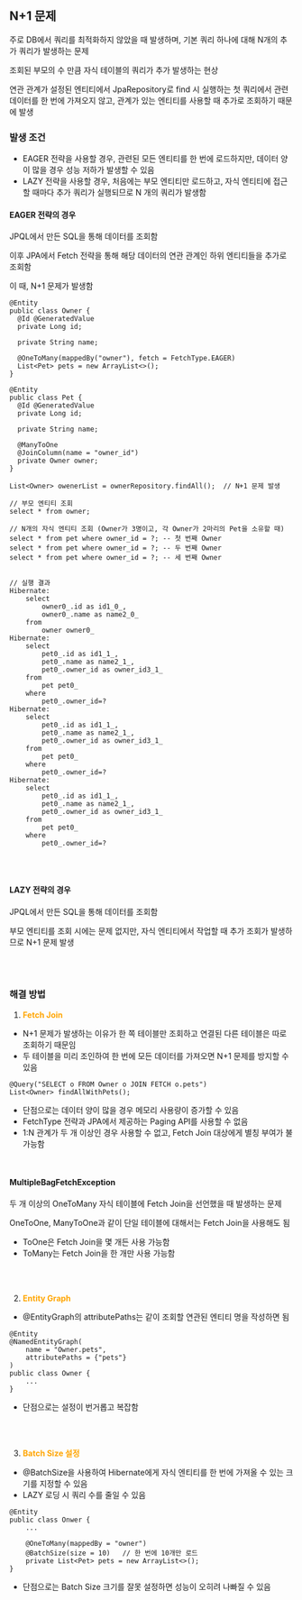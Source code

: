 ## N+1 문제 ##
주로 DB에서 쿼리를 최적화하지 않았을 때 발생하며, 기본 쿼리 하나에 대해 N개의 추가 쿼리가 발생하는 문제

조회된 부모의 수 만큼 자식 테이블의 쿼리가 추가 발생하는 현상

연관 관계가 설정된 엔티티에서 JpaRepository로 find 시 실행하는 첫 쿼리에서 관련 데이터를 한 번에 가져오지 않고, 관계가 있는 엔티티를 사용할 때 추가로 조회하기 때문에 발생

### 발생 조건 ###
- EAGER 전략을 사용할 경우, 관련된 모든 엔티티를 한 번에 로드하지만, 데이터 양이 많을 경우 성능 저하가 발생할 수 있음
- LAZY 전략을 사용할 경우, 처음에는 부모 엔티티만 로드하고, 자식 엔티티에 접근할 때마다 추가 쿼리가 실행되므로 N 개의 쿼리가 발생함

#### EAGER 전략의 경우 ####
JPQL에서 만든 SQL을 통해 데이터를 조회함

이후 JPA에서 Fetch 전략을 통해 해당 데이터의 연관 관계인 하위 엔티티들을 추가로 조회함

이 때, N+1 문제가 발생함
```
@Entity
public class Owner {
  @Id @GeneratedValue
  private Long id;

  private String name;

  @OneToMany(mappedBy("owner"), fetch = FetchType.EAGER)
  List<Pet> pets = new ArrayList<>();
}

@Entity
public class Pet {
  @Id @GeneratedValue
  private Long id;

  private String name;

  @ManyToOne
  @JoinColumn(name = "owner_id")
  private Owner owner;
}

List<Owner> owenerList = ownerRepository.findAll();  // N+1 문제 발생
```

```
// 부모 엔티티 조회
select * from owner;

// N개의 자식 엔티티 조회 (Owner가 3명이고, 각 Owner가 2마리의 Pet을 소유할 때)
select * from pet where owner_id = ?; -- 첫 번째 Owner
select * from pet where owner_id = ?; -- 두 번째 Owner
select * from pet where owner_id = ?; -- 세 번째 Owner


// 실행 결과
Hibernate: 
    select
        owner0_.id as id1_0_,
        owner0_.name as name2_0_ 
    from
        owner owner0_
Hibernate: 
    select
        pet0_.id as id1_1_,
        pet0_.name as name2_1_,
        pet0_.owner_id as owner_id3_1_ 
    from
        pet pet0_ 
    where
        pet0_.owner_id=?
Hibernate: 
    select
        pet0_.id as id1_1_,
        pet0_.name as name2_1_,
        pet0_.owner_id as owner_id3_1_ 
    from
        pet pet0_ 
    where
        pet0_.owner_id=?
Hibernate: 
    select
        pet0_.id as id1_1_,
        pet0_.name as name2_1_,
        pet0_.owner_id as owner_id3_1_ 
    from
        pet pet0_ 
    where
        pet0_.owner_id=?


```

<br />

#### LAZY 전략의 경우 ####
JPQL에서 만든 SQL을 통해 데이터를 조회함

부모 엔티티를 조회 시에는 문제 없지만, 자식 엔티티에서 작업할 때 추가 조회가 발생하므로 N+1 문제 발생

<br />
<br />

### 해결 방법 ###
1. <b style="color: orange">Fetch Join</b>
- N+1 문제가 발생하는 이유가 한 쪽 테이블만 조회하고 연결된 다른 테이블은 따로 조회하기 때문임
- 두 테이블을 미리 조인하여 한 번에 모든 데이터를 가져오면 N+1 문제를 방지할 수 있음

```
@Query("SELECT o FROM Owner o JOIN FETCH o.pets")
List<Owner> findAllWithPets();
```
- 단점으로는 데이터 양이 많을 경우 메모리 사용량이 증가할 수 있음
- FetchType 전략과 JPA에서 제공하는 Paging API를 사용할 수 없음
- 1:N 관계가 두 개 이상인 경우 사용할 수 없고, Fetch Join 대상에게 별칭 부여가 불가능함

<br />

#### MultipleBagFetchException ####
두 개 이상의 OneToMany 자식 테이블에 Fetch Join을 선언했을 때 발생하는 문제

OneToOne, ManyToOne과 같이 단일 테이블에 대해서는 Fetch Join을 사용해도 됨

- ToOne은 Fetch Join을 몇 개든 사용 가능함
- ToMany는 Fetch Join을 한 개만 사용 가능함

<br />
<br />

2. <b style="color: orange">Entity Graph</b>
- @EntityGraph의 attributePaths는 같이 조회할 연관된 엔티티 명을 작성하면 됨
```
@Entity
@NamedEntityGraph(
    name = "Owner.pets",
    attributePaths = {"pets"}
)
public class Owner {
    ...
}
```

- 단점으로는 설정이 번거롭고 복잡함

<br />
<br />

3. <b style="color: orange">Batch Size 설정</b>
- @BatchSize을 사용하여 Hibernate에게 자식 엔티티를 한 번에 가져올 수 있는 크기를 지정할 수 있음
- LAZY 로딩 시 쿼리 수를 줄일 수 있음
```
@Entity
public class Onwer {
    ...

    @OneToMany(mappedBy = "owner")
    @BatchSize(size = 10)   // 한 번에 10개만 로드
    private List<Pet> pets = new ArrayList<>();
}
```

- 단점으로는 Batch Size 크기를 잘못 설정하면 성능이 오히려 나빠질 수 있음
